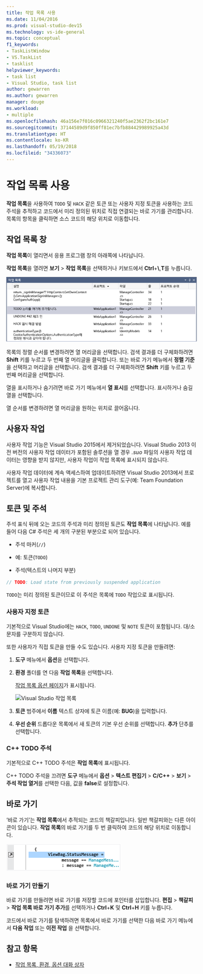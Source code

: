 ```yaml
---
title: 작업 목록 사용
ms.date: 11/04/2016
ms.prod: visual-studio-dev15
ms.technology: vs-ide-general
ms.topic: conceptual
f1_keywords:
- TaskListWindow
- VS.TaskList
- tasklist
helpviewer_keywords:
- task list
- Visual Studio, task list
author: gewarren
ms.author: gewarren
manager: douge
ms.workload:
- multiple
ms.openlocfilehash: 46a156e7f016c0966321240f5ae2362f2bc161e7
ms.sourcegitcommit: 37144589d9f850ff81ec7bfb884429989925a43d
ms.translationtype: HT
ms.contentlocale: ko-KR
ms.lasthandoff: 05/19/2018
ms.locfileid: "34336073"
---
```

# <a name="use-the-task-list"></a>작업 목록 사용

**작업 목록**을 사용하여 `TODO` 및 `HACK` 같은 토큰 또는 사용자 지정 토큰을 사용하는 코드 주석을 추적하고 코드에서 미리 정의된 위치로 직접 연결되는 바로 가기를 관리합니다. 목록의 항목을 클릭하면 소스 코드의 해당 위치로 이동합니다.

## <a name="the-task-list-window"></a>작업 목록 창

**작업 목록**이 열리면서 응용 프로그램 창의 아래쪽에 나타납니다.

**작업 목록**을 열려면 **보기** > **작업 목록**을 선택하거나 키보드에서 **Ctrl**+**\\**,**T**를 누릅니다.

![작업 목록 창](../ide/media/vs2015_task_list.png)

목록의 정렬 순서를 변경하려면 열 머리글을 선택합니다. 검색 결과를 더 구체화하려면 **Shift** 키를 누르고 두 번째 열 머리글을 클릭합니다. 또는 바로 가기 메뉴에서 **정렬 기준**을 선택하고 머리글을 선택합니다. 검색 결과를 더 구체화하려면 **Shift** 키를 누르고 두 번째 머리글을 선택합니다.

열을 표시하거나 숨기려면 바로 가기 메뉴에서 **열 표시**를 선택합니다. 표시하거나 숨길 열을 선택합니다.

열 순서를 변경하려면 열 머리글을 원하는 위치로 끌어옵니다.

## <a name="user-tasks"></a>사용자 작업

사용자 작업 기능은 Visual Studio 2015에서 제거되었습니다. Visual Studio 2013 이전 버전의 사용자 작업 데이터가 포함된 솔루션을 열 경우 *.suo* 파일의 사용자 작업 데이터는 영향을 받지 않지만, 사용자 작업이 작업 목록에 표시되지 않습니다.

사용자 작업 데이터에 계속 액세스하여 업데이트하려면 Visual Studio 2013에서 프로젝트를 열고 사용자 작업 내용을 기본 프로젝트 관리 도구(예: Team Foundation Server)에 복사합니다.

## <a name="tokens-and-comments"></a>토큰 및 주석

주석 표식 뒤에 오는 코드의 주석과 미리 정의된 토큰도 **작업 목록**에 나타납니다. 예를 들어 다음 C# 주석은 세 개의 구분된 부분으로 되어 있습니다.

- 주석 마커(`//`)

- 예: 토큰(`TODO`)

- 주석(텍스트의 나머지 부분)

```csharp
// TODO: Load state from previously suspended application
```

`TODO`는 미리 정의된 토큰이므로 이 주석은 목록에 `TODO` 작업으로 표시됩니다.

### <a name="custom-tokens"></a>사용자 지정 토큰

기본적으로 Visual Studio에는 `HACK`, `TODO`, `UNDONE` 및 `NOTE` 토큰이 포함됩니다. 대/소문자를 구분하지 않습니다.

또한 사용자가 직접 토큰을 만들 수도 있습니다. 사용자 지정 토큰을 만들려면:

1. **도구** 메뉴에서 **옵션**을 선택합니다.

2. **환경** 폴더를 연 다음 **작업 목록**을 선택합니다.

   [작업 목록 옵션 페이지](../ide/reference/task-list-environment-options-dialog-box.md)가 표시됩니다.

   ![Visual Studio 작업 목록](../ide/media/vs2015_task_list_options.png)

3. **토큰** 범주에서 **이름** 텍스트 상자에 토큰 이름(예: **BUG**)을 입력합니다.

4. **우선 순위** 드롭다운 목록에서 새 토큰의 기본 우선 순위를 선택합니다. **추가** 단추를 선택합니다.

### <a name="c-todo-comments"></a>C++ TODO 주석

기본적으로 C++ TODO 주석은 **작업 목록**에 표시됩니다.

C++ TODO 주석을 끄려면 **도구** 메뉴에서 **옵션** > **텍스트 편집기** > **C/C++** > **보기** > **주석 작업 열거**를 선택한 다음, 값을 **false**로 설정합니다.

## <a name="shortcuts"></a>바로 가기

‘바로 가기’는 **작업 목록**에서 추적되는 코드의 책갈피입니다. 일반 책갈피와는 다른 아이콘이 있습니다. **작업 목록**의 바로 가기를 두 번 클릭하여 코드의 해당 위치로 이동합니다.

![Visual Studio 작업 목록 바로 가기 아이콘](../ide/media/vs2015_task_list_bookmark.png)

### <a name="create-a-shortcut"></a>바로 가기 만들기

바로 가기를 만들려면 바로 가기를 저장할 코드에 포인터를 삽입합니다. **편집** > **책갈피** > **작업 목록 바로 가기 추가**를 선택하거나 **Ctrl**+**K** 및 **Ctrl**+**H** 키를 누릅니다.

코드에서 바로 가기를 탐색하려면 목록에서 바로 가기를 선택한 다음 바로 가기 메뉴에서 **다음 작업** 또는 **이전 작업** 을 선택합니다.

## <a name="see-also"></a>참고 항목

- [작업 목록, 환경, 옵션 대화 상자](../ide/reference/task-list-environment-options-dialog-box.md)